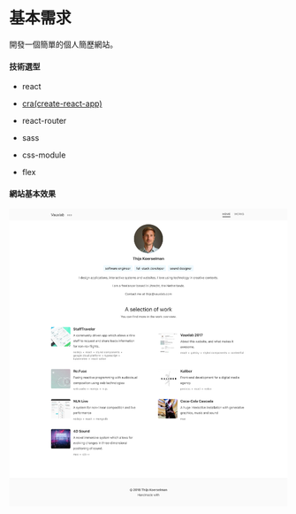 # 基本需求  

開發一個簡單的個人簡歷網站。

#### 技術選型

* react

* [cra(create-react-app)](https://facebook.github.io/create-react-app/docs/getting-started)

* react-router

* sass

* css-module

* flex

#### 網站基本效果  

![網站效果](../../images/website.png)

